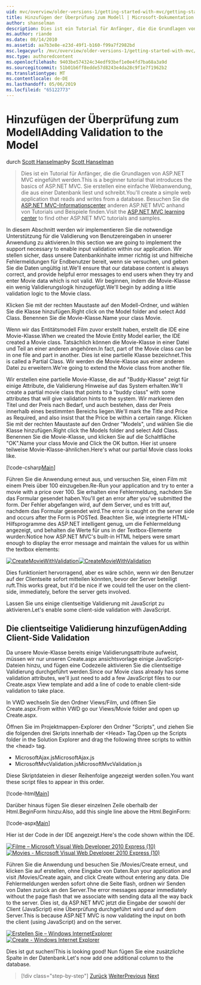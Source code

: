 ```yaml
---
uid: mvc/overview/older-versions-1/getting-started-with-mvc/getting-started-with-mvc-part7
title: Hinzufügen der Überprüfung zum Modell | Microsoft-Dokumentation
author: shanselman
description: Dies ist ein Tutorial für Anfänger, die die Grundlagen von ASP.NET MVC eingeführt werden. Erstellen Sie eine einfache Webanwendung, die aus einer Datenbank liest und schreibt.
ms.author: riande
ms.date: 08/14/2010
ms.assetid: aa7b3e8e-e23d-49f1-b160-f99a7f2982bd
msc.legacyurl: /mvc/overview/older-versions-1/getting-started-with-mvc/getting-started-with-mvc-part7
msc.type: authoredcontent
ms.openlocfilehash: 9403be574324c34edf93bef1e0e4fd7ba68a3a9d
ms.sourcegitcommit: 51b01b6ff8edde57d8243e4da28c9f1e7f1962b2
ms.translationtype: MT
ms.contentlocale: de-DE
ms.lasthandoff: 05/06/2019
ms.locfileid: "65122773"
---
```

# <a name="adding-validation-to-the-model"></a><span data-ttu-id="daa31-104">Hinzufügen der Überprüfung zum Modell</span><span class="sxs-lookup"><span data-stu-id="daa31-104">Adding Validation to the Model</span></span>

<span data-ttu-id="daa31-105">durch [Scott Hanselman](https://github.com/shanselman)</span><span class="sxs-lookup"><span data-stu-id="daa31-105">by [Scott Hanselman](https://github.com/shanselman)</span></span>

> <span data-ttu-id="daa31-106">Dies ist ein Tutorial für Anfänger, die die Grundlagen von ASP.NET MVC eingeführt werden.</span><span class="sxs-lookup"><span data-stu-id="daa31-106">This is a beginner tutorial that introduces the basics of ASP.NET MVC.</span></span> <span data-ttu-id="daa31-107">Sie erstellen eine einfache Webanwendung, die aus einer Datenbank liest und schreibt.</span><span class="sxs-lookup"><span data-stu-id="daa31-107">You'll create a simple web application that reads and writes from a database.</span></span> <span data-ttu-id="daa31-108">Besuchen Sie die [ASP.NET MVC-Informationscenter](../../../index.md) anderen ASP.NET MVC anhand von Tutorials und Beispiele finden.</span><span class="sxs-lookup"><span data-stu-id="daa31-108">Visit the [ASP.NET MVC learning center](../../../index.md) to find other ASP.NET MVC tutorials and samples.</span></span>

<span data-ttu-id="daa31-109">In diesem Abschnitt werden wir implementieren Sie die notwendige Unterstützung für die Validierung von Benutzereingaben in unserer Anwendung zu aktivieren.</span><span class="sxs-lookup"><span data-stu-id="daa31-109">In this section we are going to implement the support necessary to enable input validation within our application.</span></span> <span data-ttu-id="daa31-110">Wir stellen sicher, dass unsere Datenbankinhalte immer richtig ist und hilfreiche Fehlermeldungen für Endbenutzer bereit, wenn sie versuchen, und geben Sie die Daten ungültig ist.</span><span class="sxs-lookup"><span data-stu-id="daa31-110">We'll ensure that our database content is always correct, and provide helpful error messages to end users when they try and enter Movie data which is not valid.</span></span> <span data-ttu-id="daa31-111">Wir beginnen, indem die Movie-Klasse ein wenig Validierungslogik hinzugefügt.</span><span class="sxs-lookup"><span data-stu-id="daa31-111">We'll begin by adding a little validation logic to the Movie class.</span></span>

<span data-ttu-id="daa31-112">Klicken Sie mit der rechten Maustaste auf den Modell-Ordner, und wählen Sie die Klasse hinzufügen.</span><span class="sxs-lookup"><span data-stu-id="daa31-112">Right click on the Model folder and select Add Class.</span></span> <span data-ttu-id="daa31-113">Benennen Sie die Movie-Klasse.</span><span class="sxs-lookup"><span data-stu-id="daa31-113">Name your class Movie.</span></span>

<span data-ttu-id="daa31-114">Wenn wir das Entitätsmodell Film zuvor erstellt haben, erstellt die IDE eine Movie-Klasse.</span><span class="sxs-lookup"><span data-stu-id="daa31-114">When we created the Movie Entity Model earlier, the IDE created a Movie class.</span></span> <span data-ttu-id="daa31-115">Tatsächlich können die Movie-Klasse in einer Datei und Teil an einer anderen angehören.</span><span class="sxs-lookup"><span data-stu-id="daa31-115">In fact, part of the Movie class can be in one file and part in another.</span></span> <span data-ttu-id="daa31-116">Dies ist eine partielle Klasse bezeichnet.</span><span class="sxs-lookup"><span data-stu-id="daa31-116">This is called a Partial Class.</span></span> <span data-ttu-id="daa31-117">Wir werden die Movie-Klasse aus einer anderen Datei zu erweitern.</span><span class="sxs-lookup"><span data-stu-id="daa31-117">We're going to extend the Movie class from another file.</span></span>

<span data-ttu-id="daa31-118">Wir erstellen eine partielle Movie-Klasse, die auf "Buddy-Klasse" zeigt für einige Attribute, die Validierung Hinweise auf das System erhalten.</span><span class="sxs-lookup"><span data-stu-id="daa31-118">We'll create a partial movie class that points to a "buddy class" with some attributes that will give validation hints to the system.</span></span> <span data-ttu-id="daa31-119">Wir markieren den Titel und der Preis nach Bedarf, und auch bestehen, dass der Preis innerhalb eines bestimmten Bereichs liegen.</span><span class="sxs-lookup"><span data-stu-id="daa31-119">We'll mark the Title and Price as Required, and also insist that the Price be within a certain range.</span></span> <span data-ttu-id="daa31-120">Klicken Sie mit der rechten Maustaste auf den Ordner "Models", und wählen Sie die Klasse hinzufügen.</span><span class="sxs-lookup"><span data-stu-id="daa31-120">Right click the Models folder and select Add Class.</span></span> <span data-ttu-id="daa31-121">Benennen Sie die Movie-Klasse, und klicken Sie auf die Schaltfläche "OK".</span><span class="sxs-lookup"><span data-stu-id="daa31-121">Name your class Movie and Click the OK button.</span></span> <span data-ttu-id="daa31-122">Hier ist unsere teilweise Movie-Klasse-ähnlichen.</span><span class="sxs-lookup"><span data-stu-id="daa31-122">Here's what our partial Movie class looks like.</span></span>

[!code-csharp[Main](getting-started-with-mvc-part7/samples/sample1.cs)]

<span data-ttu-id="daa31-123">Führen Sie die Anwendung erneut aus, und versuchen Sie, einen Film mit einem Preis über 100 einzugeben.</span><span class="sxs-lookup"><span data-stu-id="daa31-123">Re-Run your application and try to enter a movie with a price over 100.</span></span> <span data-ttu-id="daa31-124">Sie erhalten eine Fehlermeldung, nachdem Sie das Formular gesendet haben.</span><span class="sxs-lookup"><span data-stu-id="daa31-124">You'll get an error after you've submitted the form.</span></span> <span data-ttu-id="daa31-125">Der Fehler abgefangen wird, auf dem Server, und es tritt auf, nachdem das Formular gesendet wird.</span><span class="sxs-lookup"><span data-stu-id="daa31-125">The error is caught on the server side and occurs after the Form is POSTed.</span></span> <span data-ttu-id="daa31-126">Beachten Sie, wie integrierte HTML-Hilfsprogramme des ASP.NET intelligent genug, um die Fehlermeldung angezeigt, und behalten die Werte für uns in der Textbox-Elemente wurden:</span><span class="sxs-lookup"><span data-stu-id="daa31-126">Notice how ASP.NET MVC's built-in HTML helpers were smart enough to display the error message and maintain the values for us within the textbox elements:</span></span>

<span data-ttu-id="daa31-127">[![CreateMovieWithValidation](getting-started-with-mvc-part7/_static/image2.png)](getting-started-with-mvc-part7/_static/image1.png)</span><span class="sxs-lookup"><span data-stu-id="daa31-127">[![CreateMovieWithValidation](getting-started-with-mvc-part7/_static/image2.png)](getting-started-with-mvc-part7/_static/image1.png)</span></span>

<span data-ttu-id="daa31-128">Dies funktioniert hervorragend, aber es wäre schön, wenn wir den Benutzer auf der Clientseite sofort mitteilen könnten, bevor der Server beteiligt ruft.</span><span class="sxs-lookup"><span data-stu-id="daa31-128">This works great, but it'd be nice if we could tell the user on the client-side, immediately, before the server gets involved.</span></span>

<span data-ttu-id="daa31-129">Lassen Sie uns einige clientseitige Validierung mit JavaScript zu aktivieren.</span><span class="sxs-lookup"><span data-stu-id="daa31-129">Let's enable some client-side validation with JavaScript.</span></span>

## <a name="adding-client-side-validation"></a><span data-ttu-id="daa31-130">Die clientseitige Validierung hinzufügen</span><span class="sxs-lookup"><span data-stu-id="daa31-130">Adding Client-Side Validation</span></span>

<span data-ttu-id="daa31-131">Da unsere Movie-Klasse bereits einige Validierungsattribute aufweist, müssen wir nur unseren Create.aspx ansichtsvorlage einige JavaScript-Dateien hinzu, und fügen eine Codezeile aktivieren Sie die clientseitige Validierung durchgeführt werden.</span><span class="sxs-lookup"><span data-stu-id="daa31-131">Since our Movie class already has some validation attributes, we'll just need to add a few JavaScript files to our Create.aspx View template and add a line of code to enable client-side validation to take place.</span></span>

<span data-ttu-id="daa31-132">In VWD wechseln Sie den Ordner Views/Film, und öffnen Sie Create.aspx.</span><span class="sxs-lookup"><span data-stu-id="daa31-132">From within VWD go our Views/Movie folder and open up Create.aspx.</span></span>

<span data-ttu-id="daa31-133">Öffnen Sie im Projektmappen-Explorer den Ordner "Scripts", und ziehen Sie die folgenden drei Skripts innerhalb der &lt;Head&gt; Tag.</span><span class="sxs-lookup"><span data-stu-id="daa31-133">Open up the Scripts folder in the Solution Explorer and drag the following three scripts to within the &lt;head&gt; tag.</span></span>

- <span data-ttu-id="daa31-134">MicrosoftAjax.js</span><span class="sxs-lookup"><span data-stu-id="daa31-134">MicrosoftAjax.js</span></span>
- <span data-ttu-id="daa31-135">MicrosoftMvcValidation.js</span><span class="sxs-lookup"><span data-stu-id="daa31-135">MicrosoftMvcValidation.js</span></span>

<span data-ttu-id="daa31-136">Diese Skriptdateien in dieser Reihenfolge angezeigt werden sollen.</span><span class="sxs-lookup"><span data-stu-id="daa31-136">You want these script files to appear in this order.</span></span>

[!code-html[Main](getting-started-with-mvc-part7/samples/sample2.html)]

<span data-ttu-id="daa31-137">Darüber hinaus fügen Sie dieser einzelnen Zeile oberhalb der Html.BeginForm hinzu:</span><span class="sxs-lookup"><span data-stu-id="daa31-137">Also, add this single line above the Html.BeginForm:</span></span>

[!code-aspx[Main](getting-started-with-mvc-part7/samples/sample3.aspx)]

<span data-ttu-id="daa31-138">Hier ist der Code in der IDE angezeigt.</span><span class="sxs-lookup"><span data-stu-id="daa31-138">Here's the code shown within the IDE.</span></span>

<span data-ttu-id="daa31-139">[![Filme – Microsoft Visual Web Developer 2010 Express (10)](getting-started-with-mvc-part7/_static/image4.png)](getting-started-with-mvc-part7/_static/image3.png)</span><span class="sxs-lookup"><span data-stu-id="daa31-139">[![Movies - Microsoft Visual Web Developer 2010 Express (10)](getting-started-with-mvc-part7/_static/image4.png)](getting-started-with-mvc-part7/_static/image3.png)</span></span>

<span data-ttu-id="daa31-140">Führen Sie die Anwendung und besuchen Sie /Movies/Create erneut, und klicken Sie auf erstellen, ohne Eingabe von Daten.</span><span class="sxs-lookup"><span data-stu-id="daa31-140">Run your application and visit /Movies/Create again, and click Create without entering any data.</span></span> <span data-ttu-id="daa31-141">Die Fehlermeldungen werden sofort ohne die Seite flash, ordnen wir Senden von Daten zurück an den Server.</span><span class="sxs-lookup"><span data-stu-id="daa31-141">The error messages appear immediately without the page flash that we associate with sending data all the way back to the server.</span></span> <span data-ttu-id="daa31-142">Dies ist, da ASP.NET MVC jetzt die Eingabe der sowohl der Client (JavaScript) eine Überprüfung durchgeführt wird und auf dem Server.</span><span class="sxs-lookup"><span data-stu-id="daa31-142">This is because ASP.NET MVC is now validating the input on both the client (using JavaScript) and on the server.</span></span>

<span data-ttu-id="daa31-143">[![Erstellen Sie – Windows InternetExplorer](getting-started-with-mvc-part7/_static/image6.png)](getting-started-with-mvc-part7/_static/image5.png)</span><span class="sxs-lookup"><span data-stu-id="daa31-143">[![Create - Windows Internet Explorer](getting-started-with-mvc-part7/_static/image6.png)](getting-started-with-mvc-part7/_static/image5.png)</span></span>

<span data-ttu-id="daa31-144">Dies ist gut suchen!</span><span class="sxs-lookup"><span data-stu-id="daa31-144">This is looking good!</span></span> <span data-ttu-id="daa31-145">Nun fügen Sie eine zusätzliche Spalte in der Datenbank.</span><span class="sxs-lookup"><span data-stu-id="daa31-145">Let's now add one additional column to the database.</span></span>

> [!div class="step-by-step"]
> <span data-ttu-id="daa31-146">[Zurück](getting-started-with-mvc-part6.md)
> [Weiter](getting-started-with-mvc-part8.md)</span><span class="sxs-lookup"><span data-stu-id="daa31-146">[Previous](getting-started-with-mvc-part6.md)
[Next](getting-started-with-mvc-part8.md)</span></span>
